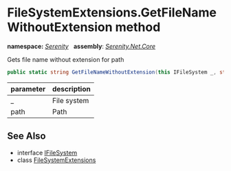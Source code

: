 # FileSystemExtensions.GetFileNameWithoutExtension method
**namespace:** *[Serenity](../../README.md#serenity-namespace)*   **assembly**: *[Serenity.Net.Core](../../README.md)*

Gets file name without extension for path

```csharp
public static string GetFileNameWithoutExtension(this IFileSystem _, string path)
```

| parameter | description |
| --- | --- |
| _ | File system |
| path | Path |

## See Also

* interface [IFileSystem](../IFileSystem.md)
* class [FileSystemExtensions](../FileSystemExtensions.md)